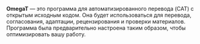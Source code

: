 **OmegaT** — это программа для автоматизированного перевода (CAT) с открытым исходным кодом. Она будет использоваться для перевода, согласования, адаптации, рецензирования и проверки материалов. Программа была предварительно настроена таким образом, чтобы оптимизировать вашу работу.